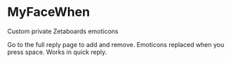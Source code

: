 MyFaceWhen
==========

Custom private Zetaboards emoticons

Go to the full reply page to add and remove. Emoticons replaced when you press space. Works in quick
reply.
